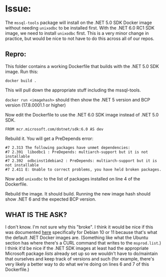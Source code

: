 # Issue:

The `mssql-tools` package will install on the .NET 5.0 SDK Docker image without needing `unixodbc` to be installed first.  With the .NET 6.0 RC1 SDK image, we need to install `unixodbc` first.  This is a very minor change in practice, but would be nice to not have to do this across all of our repos.

## Repro:

This folder contains a working Dockerfile that builds with the .NET 5.0 SDK image.  Run this:

`docker build .`

This will pull down the appropriate stuff including the mssql-tools.

`docker run <imagehash>` should then show the .NET 5 version and BCP version (17.8.0001.1 or higher)

Now edit the Dockerfile to use the .NET 6.0 SDK image instead of .NET 5.0 SDK.

`FROM mcr.microsoft.com/dotnet/sdk:6.0 AS dev`

Rebuild it.  You will get a PreDepends error:

```
#7 2.313 The following packages have unmet dependencies:
#7 2.391  libodbc1 : PreDepends: multiarch-support but it is not installable
#7 2.392  odbcinst1debian2 : PreDepends: multiarch-support but it is not installable
#7 2.411 E: Unable to correct problems, you have held broken packages.
```

Now add `unixodbc` to the list of packages installed on line 4 of the Dockerfile.

Rebuild the image.  It should build.  Running the new image hash should show .NET 6 and the expected BCP version.

## WHAT IS THE ASK?

I don't know.  I'm not sure why this "broke".  I think it would be nice if this was documented [here](https://docs.microsoft.com/en-us/sql/linux/sql-server-linux-setup-tools?view=sql-server-ver15#docker) specifically for Debian 10 or 11 because that's what the default .NET Docker images are.  (Something like what the Ubuntu section has where there's a CURL command that writes to the `msprod.list`.)  I think it'd be nice if the .NET SDK images at least had the appropriate Microsoft package *lists* already set up so we wouldn't have to do/maintain that ourselves and keep track of versions and such (for example, there's very likely a better way to do what we're doing on lines 6 and 7 of this Dockerfile.)
